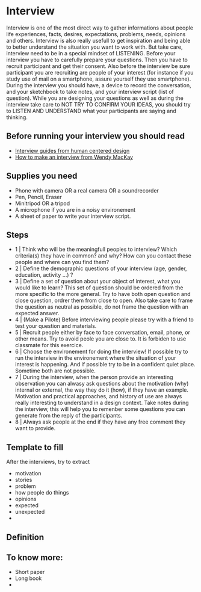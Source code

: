 # Interview 

Interview is one of the most direct way to gather informations about people life experiences, facts, desires, expectations, problems, needs, opinions and others. Interview is also really usefull to get inspiration and being able to better understand the situation you want to work with. But take care, interview need to be in a special mindset of LISTENING. 
Before your interview you have to carefully prepare your questions. Then you have to recruit participant and get their consent. Also before the interview be sure participant you are recruiting are people of your interest (for instance if you study use of mail on a smartphone, assure yourself they use smartphone). During the interview you should have, a device to record the conversation, and your sketchbook to take notes, and your interview script (list of question).  While you are designing your questions as well as during the interview take care to NOT TRY TO CONFIRM YOUR IDEAS, you should try to LISTEN AND UNDERSTAND what your participants are saying and thinking.

## Before running your interview you should read
* [Interview guides from human centered design]() 
* [How to make an interview from Wendy MacKay]()


## Supplies you need

* Phone with camera OR a real camera OR a soundrecorder
* Pen, Pencil, Eraser
* Minitripod OR a tripod
* A microphone if you are in a noisy environement
* A sheet of paper to write your interview script.

## Steps

* 1 | Think who will be the meaningfull peoples to interview? Which criteria(s) they have in common? and why? How can you contact these people and where can you find them?
* 2 | Define the demographic questions of your interview (age, gender, education, activity ...) ?
* 3 | Define a set of question about your object of interest, what you would like to learn? This set of question should be ordered from the more specific to the more general. Try to have both open question and close question, ordrer them from close to open. Also take care to frame the question as neutral as possible, do not frame the question with an expected answer. 
* 4 | (Make a Pilote) Before interviewing people please try with a friend to test your question and materials. 
* 5 | Recruit people either by face to face conversation, email, phone, or other means. Try to avoid peole you are close to. It is forbiden to use classmate for this exercice. 
* 6 | Choose the environement for doing the interview! If possible try to run the interview in the environement where the situation of your interest is happening. And if possible try to be in a confident quiet place. Sometime both are not possible.
* 7 | During the interview, when the person provide an interesting observation you can alwasy ask questions about the motivation (why) internal or external, the way they do it (how), if they have an example. Motivation and practical approaches, and history of use are always really interesting to understand in a design context. Take notes during the interview, this will help you to remenber some questions you can generate from the reply of the participants. 
* 8 | Always ask people at the end if they have any free comment they want to provide. 	


## Template to fill 

After the interviews, try to extract 
* motivation 
* stories
* problem 
* how people do things
* opinions
* expected 
* unexpected 
* 


## Definition 


## To know more: 

* Short paper
* Long book 
* 


